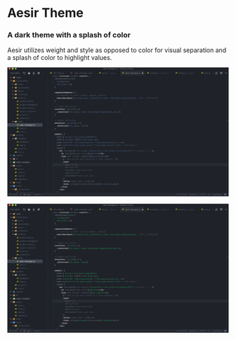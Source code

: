 # Aesir Theme

### A dark theme with a splash of color

Aesir utilizes weight and style as opposed to color for visual separation and a splash of color to highlight values.

![Aesir Blue](./aesir-blue.png "Aesir Blue")


![Aesir Green](./aesir-green.png "Aesir Green")